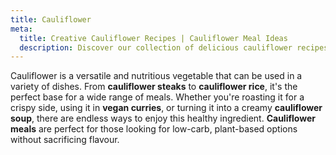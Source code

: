 ```yaml
---
title: Cauliflower
meta:
  title: Creative Cauliflower Recipes | Cauliflower Meal Ideas
  description: Discover our collection of delicious cauliflower recipes. From cauliflower rice and steaks to roasted sides and creamy soups - find versatile ways to cook this nutritious vegetable.
---
```


Cauliflower is a versatile and nutritious vegetable that can be used in a variety of dishes. From **cauliflower steaks** to **cauliflower rice**, it's the perfect base for a wide range of meals. Whether you're roasting it for a crispy side, using it in **vegan curries**, or turning it into a creamy **cauliflower soup**, there are endless ways to enjoy this healthy ingredient. **Cauliflower meals** are perfect for those looking for low-carb, plant-based options without sacrificing flavour.
